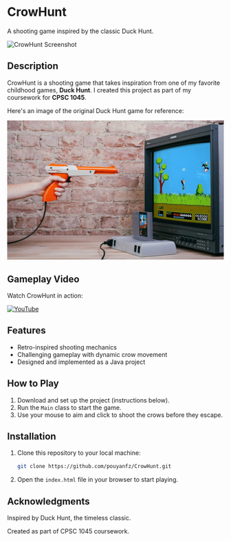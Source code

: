 # CrowHunt

A shooting game inspired by the classic Duck Hunt.

![CrowHunt Screenshot](/Github%20Images/Screenshot%202024-12-27%20at%2010.58.58 AM.png)

## Description

CrowHunt is a shooting game that takes inspiration from one of my favorite childhood games, **Duck Hunt**. I created this project as part of my coursework for **CPSC 1045**. 

Here's an image of the original Duck Hunt game for reference:

![Duck Hunt](/Github%20Images/(1984)%20Duck%20Hunt%20(ダックハント)%20[Nintendo%20Family%20Computer;%20Nintendo%20Entertainment%20System]%20-%20GamePlay%20copy.jpg)

## Gameplay Video

Watch CrowHunt in action:

[![YouTube](http://i.ytimg.com/vi/YSTqfen6bfE/hqdefault.jpg)](https://www.youtube.com/watch?v=YSTqfen6bfE)

## Features

- Retro-inspired shooting mechanics
- Challenging gameplay with dynamic crow movement
- Designed and implemented as a Java project

## How to Play

1. Download and set up the project (instructions below).
2. Run the `Main` class to start the game.
3. Use your mouse to aim and click to shoot the crows before they escape.

## Installation

1. Clone this repository to your local machine:
   ```bash
   git clone https://github.com/pouyanfz/CrowHunt.git

2. Open the `index.html` file in your browser to start playing.

   
## Acknowledgments

Inspired by Duck Hunt, the timeless classic.

Created as part of CPSC 1045 coursework.
